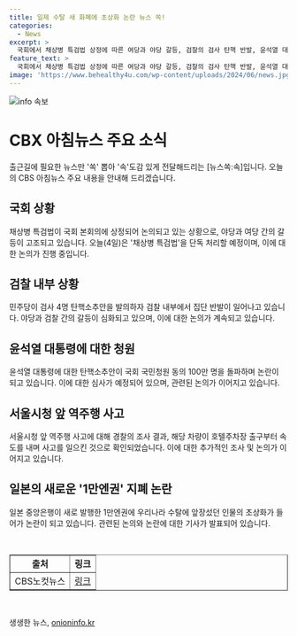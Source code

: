 ```yaml
---
title: 일제 수탈 새 화폐에 초상화 논란 뉴스 쏙!
categories:
  - News
excerpt: >
  국회에서 채상병 특검법 상정에 따른 여당과 야당 갈등, 검찰의 검사 탄핵 반발, 윤석열 대통령 탄핵 청원 100만 명 돌파, 서울역 역주행 참사의 추가 조사, 이재명과 윤석열 대통령의 경제성 발언, 정부 인사 개편, 일본의 1만엔 지폐 논란 등을 다루는 [뉴스쏙:속]이 업데이트된 뉴스를 전합니다. 올바른 언론이 되어 변화를 이끌어주는 CBS노컷뉴스가 여러분의 제보를 기다립니다. (150자)
feature_text: >
  국회에서 채상병 특검법 상정에 따른 여당과 야당 갈등, 검찰의 검사 탄핵 반발, 윤석열 대통령 탄핵 청원 100만 명 돌파, 서울역 역주행 참사의 추가 조사, 이재명과 윤석열 대통령의 경제성 발언, 정부 인사 개편, 일본의 1만엔 지폐 논란 등을 다루는 [뉴스쏙:속]이 업데이트된 뉴스를 전합니다. 올바른 언론이 되어 변화를 이끌어주는 CBS노컷뉴스가 여러분의 제보를 기다립니다. (150자)
image: 'https://www.behealthy4u.com/wp-content/uploads/2024/06/news.jpg'
---
```


<p><img src="https://www.behealthy4u.com/wp-content/uploads/2024/06/news.jpg" alt="info 속보" /></p>

<h1>CBX 아침뉴스 주요 소식</h1>

<p data-ke-size="size16">출근길에 필요한 뉴스만 '쏙' 뽑아 '속'도감 있게 전달해드리는 [뉴스쏙:속]입니다. 오늘의 CBS 아침뉴스 주요 내용을 안내해 드리겠습니다.</p>

<h2 data-ke-size="size26">국회 상황</h2>

<p data-ke-size="size16">채상병 특검법이 국회 본회의에 상정되어 논의되고 있는 상황으로, 야당과 여당 간의 갈등이 고조되고 있습니다. 오늘(4일)은 '채상병 특검법'을 단독 처리할 예정이며, 이에 대한 논의가 진행 중입니다.</p>

<h2 data-ke-size="size26">검찰 내부 상황</h2>

<p data-ke-size="size16">민주당이 검사 4명 탄핵소추안을 발의하자 검찰 내부에서 집단 반발이 일어나고 있습니다. 야당과 검찰 간의 갈등이 심화되고 있으며, 이에 대한 논의가 계속되고 있습니다.</p>

<h2 data-ke-size="size26">윤석열 대통령에 대한 청원</h2>

<p data-ke-size="size16">윤석열 대통령에 대한 탄핵소추안이 국회 국민청원 동의 100만 명을 돌파하며 논란이 되고 있습니다. 이에 대한 심사가 예정되어 있으며, 관련된 논의가 이어지고 있습니다.</p>

<h2 data-ke-size="size26">서울시청 앞 역주행 사고</h2>

<p data-ke-size="size16">서울시청 앞 역주행 사고에 대해 경찰의 조사 결과, 해당 차량이 호텔주차장 출구부터 속도를 내며 사고를 일으킨 것으로 확인되었습니다. 이에 대한 추가적인 조사 및 논의가 이어지고 있습니다.</p>

<h2 data-ke-size="size26">일본의 새로운 '1만엔권' 지폐 논란</h2>

<p data-ke-size="size16">일본 중앙은행이 새로 발행한 1만엔권에 우리나라 수탈에 앞장섰던 인물의 초상화가 들어가 논란이 되고 있습니다. 관련된 논의와 논란에 대한 기사가 발표되어 있습니다.</p>

<p data-ke-size="size16">&nbsp;</p>

<table style="width: 100%;" border="1">
<tbody>
<tr>
<td style="text-align: center; height: 17px;"><b>출처</b></td>
<td style="text-align: center; height: 17px;"><b>링크</b></td>
</tr>
<tr>
<td style="text-align: center; height: 17px;">CBS노컷뉴스</td>
<td style="text-align: center; height: 17px;"><a href="https://url.kr/b71afn">링크</a></td>
</tr>
</tbody>
</table>

<p data-ke-size="size16">&nbsp;</p>
생생한 뉴스, <a href="https://onioninfo.kr" rel="dofollow">onioninfo.kr</a>


